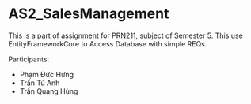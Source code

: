 # AS2_SalesManagement

This is a part of assignment for PRN211, subject of Semester 5.
This use EntityFrameworkCore to Access Database with simple REQs.

Participants:

- Phạm Đức Hưng
- Trần Tú Anh
- Trần Quang Hùng
